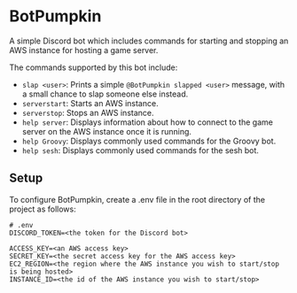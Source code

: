 # BotPumpkin
A simple Discord bot which includes commands for starting and stopping an AWS instance for hosting a game server.

The commands supported by this bot include:
* `slap <user>`: Prints a simple `@BotPumpkin slapped <user>` message, with a small chance to slap someone else instead.
* `serverstart`: Starts an AWS instance.
* `serverstop`: Stops an AWS instance.
* `help server`: Displays information about how to connect to the game server on the AWS instance once it is running.
* `help Groovy`: Displays commonly used commands for the Groovy bot.
* `help sesh`: Displays commonly used commands for the sesh bot.

## Setup
To configure BotPumpkin, create a .env file in the root directory of the project as follows:
```
# .env
DISCORD_TOKEN=<the token for the Discord bot>

ACCESS_KEY=<an AWS access key>
SECRET_KEY=<the secret access key for the AWS access key>
EC2_REGION=<the region where the AWS instance you wish to start/stop is being hosted>
INSTANCE_ID=<the id of the AWS instance you wish to start/stop>
```
